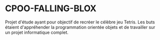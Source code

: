 # CPOO-FALLING-BLOX

Projet d'étude ayant pour objectif de recréer le célèbre jeu Tetris.
Les buts étaient d'appréhender la programmation orientée objets et de travailler sur un projet informatique complet.
